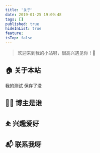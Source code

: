 ```yaml
---
title: '关于'
date: 2019-01-25 19:09:48
tags: []
published: true
hideInList: true
feature: 
isTop: false
---
```

> 欢迎来到我的小站呀，很高兴遇见你！🤝

## 🏠 关于本站
我的测试
保存了没

## 👨‍💻 博主是谁

## ⛹ 兴趣爱好

## 📬 联系我呀
